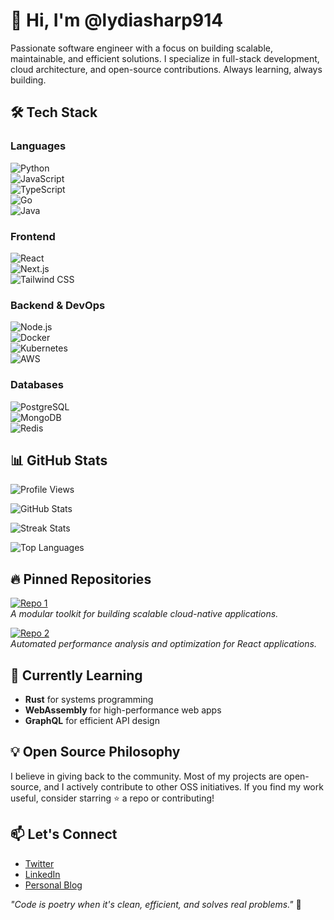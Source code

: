 # 👋 Hi, I'm @lydiasharp914  

Passionate software engineer with a focus on building scalable, maintainable, and efficient solutions. I specialize in full-stack development, cloud architecture, and open-source contributions. Always learning, always building.  

## 🛠️ Tech Stack  

### Languages  
![Python](https://img.shields.io/badge/-Python-3776AB?logo=python&logoColor=white)  
![JavaScript](https://img.shields.io/badge/-JavaScript-F7DF1E?logo=javascript&logoColor=black)  
![TypeScript](https://img.shields.io/badge/-TypeScript-3178C6?logo=typescript&logoColor=white)  
![Go](https://img.shields.io/badge/-Go-00ADD8?logo=go&logoColor=white)  
![Java](https://img.shields.io/badge/-Java-007396?logo=java&logoColor=white)  

### Frontend  
![React](https://img.shields.io/badge/-React-61DAFB?logo=react&logoColor=black)  
![Next.js](https://img.shields.io/badge/-Next.js-000000?logo=next.js&logoColor=white)  
![Tailwind CSS](https://img.shields.io/badge/-Tailwind_CSS-38B2AC?logo=tailwind-css&logoColor=white)  

### Backend & DevOps  
![Node.js](https://img.shields.io/badge/-Node.js-339933?logo=node.js&logoColor=white)  
![Docker](https://img.shields.io/badge/-Docker-2496ED?logo=docker&logoColor=white)  
![Kubernetes](https://img.shields.io/badge/-Kubernetes-326CE5?logo=kubernetes&logoColor=white)  
![AWS](https://img.shields.io/badge/-AWS-232F3E?logo=amazon-aws&logoColor=white)  

### Databases  
![PostgreSQL](https://img.shields.io/badge/-PostgreSQL-4169E1?logo=postgresql&logoColor=white)  
![MongoDB](https://img.shields.io/badge/-MongoDB-47A248?logo=mongodb&logoColor=white)  
![Redis](https://img.shields.io/badge/-Redis-DC382D?logo=redis&logoColor=white)  

## 📊 GitHub Stats  

![Profile Views](https://komarev.com/ghpvc/?username=lydiasharp914&label=Profile%20views&color=0e75b6&style=flat)  

![GitHub Stats](https://github-readme-stats.vercel.app/api?username=lydiasharp914&show_icons=true&theme=radical&hide_border=true)  

![Streak Stats](https://github-readme-streak-stats.herokuapp.com/?user=lydiasharp914&theme=radical&hide_border=true)  

![Top Languages](https://github-readme-stats.vercel.app/api/top-langs/?username=lydiasharp914&layout=compact&theme=radical&hide_border=true)  

## 🔥 Pinned Repositories  

[![Repo 1](https://github-readme-stats.vercel.app/api/pin/?username=lydiasharp914&repo=cloud-architecture-toolkit&theme=radical)](https://github.com/lydiasharp914/cloud-architecture-toolkit)  
*A modular toolkit for building scalable cloud-native applications.*  

[![Repo 2](https://github-readme-stats.vercel.app/api/pin/?username=lydiasharp914&repo=react-performance-optimizer&theme=radical)](https://github.com/lydiasharp914/react-performance-optimizer)  
*Automated performance analysis and optimization for React applications.*  

## 🌱 Currently Learning  
- **Rust** for systems programming  
- **WebAssembly** for high-performance web apps  
- **GraphQL** for efficient API design  

## 💡 Open Source Philosophy  
I believe in giving back to the community. Most of my projects are open-source, and I actively contribute to other OSS initiatives. If you find my work useful, consider starring ⭐ a repo or contributing!  

## 📫 Let's Connect  
- [Twitter](https://twitter.com/lydiasharp914)  
- [LinkedIn](https://linkedin.com/in/lydiasharp914)  
- [Personal Blog](https://lydiasharp.dev)  

*"Code is poetry when it's clean, efficient, and solves real problems."* 🚀
